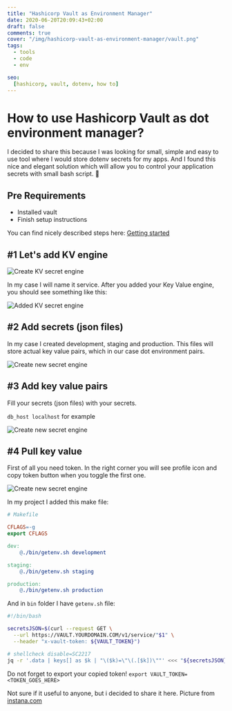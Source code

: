 ```yaml
---
title: "Hashicorp Vault as Environment Manager"
date: 2020-06-20T20:09:43+02:00
draft: false
comments: true
cover: "/img/hashicorp-vault-as-environment-manager/vault.png"
tags:
  - tools
  - code
  - env

seo:
  [hashicorp, vault, dotenv, how to]
---
```


# How to use Hashicorp Vault as dot environment manager?

I decided to share this because I was looking for small, simple and easy to use tool where I would store dotenv secrets for my apps. And I found this nice and elegant solution which will allow you to control your application secrets with small bash script. 🙂

## Pre Requirements

- Installed vault
- Finish setup instructions

You can find nicely described steps here: [Getting started](https://learn.hashicorp.com/vault/getting-started/install)

## #1 Let's add KV engine

![Create KV secret engine](/img/hashicorp-vault-as-environment-manager/vault-screenshot.png)

In my case I will name it service. After you added your Key Value engine, you should see something like this:

![Added KV secret engine](/img/hashicorp-vault-as-environment-manager/vault-screenshot-0.png)

## #2 Add secrets (json files)

In my case I created development, staging and production. This files will store actual key value pairs, which in our case dot environment pairs.

![Create new secret engine](/img/hashicorp-vault-as-environment-manager/vault-screenshot-1.png)

## #3 Add key value pairs

Fill your secrets (json files) with your secrets.

`db_host localhost` for example

![Create new secret engine](/img/hashicorp-vault-as-environment-manager/vault-screenshot-2.png)

## #4 Pull key value

First of all you need token. In the right corner you will see profile icon and copy token button when you toggle the first one.

![Create new secret engine](/img/hashicorp-vault-as-environment-manager/vault-screenshot-3.png)

In my project I added this make file:

```makefile
# Makefile

CFLAGS=-g
export CFLAGS

dev:
	@./bin/getenv.sh development

staging:
	@./bin/getenv.sh staging

production:
	@./bin/getenv.sh production

```

And in `bin` folder I have `getenv.sh` file:

```sh
#!/bin/bash

secretsJSON=$(curl --request GET \
  --url https://VAULT.YOURDOMAIN.COM/v1/service/"$1" \
  --header "x-vault-token: ${VAULT_TOKEN}")

# shellcheck disable=SC2217
jq -r '.data | keys[] as $k | "\($k)=\"\(.[$k])\""' <<< "${secretsJSON}" | tr -d '"' > .env
```

Do not forget to export your copied token! `export VAULT_TOKEN=<TOKEN_GOES_HERE>`


Not sure if it useful to anyone, but i decided to share it here.
Picture from [instana.com](https://www.instana.com/blog/hashicorp-vault-monitoring/)
